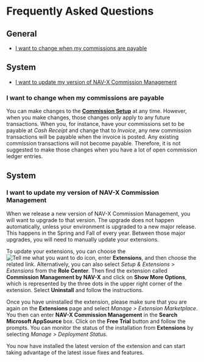 # Frequently Asked Questions

## General

- [I want to change when my commissions are payable](faq-index.md#i-want-to-change-when-my-commissions-are-payable)

## System

- [I want to update my version of NAV-X Commission Management](faq-index.md#i-want-to-update-my-version-of-nav-x-commission-management)

### I want to change when my commissions are payable

You can make changes to the **[Commission Setup](commission-setup.md)** at any time. However, when you make changes, those changes only apply to any future transactions. When you, for instance, have your commissions set to be payable at *Cash Receipt* and change that to *Invoice*, any new commission transactions will be payable when the invoice is posted. Any existing commission transactions will not become payable. Therefore, it is not suggested to make those changes when you have a lot of open commission ledger entries.

## System

### I want to update my version of NAV-X Commission Management

When we release a new version of NAV-X Commission Management, you will want to upgrade to that version. The upgrade does not happen automatically, unless your environment is upgraded to a new major release. This happens in the Spring and Fall of every year. Between those major upgrades, you will need to manually update your extensions.

To update your extensions, you can choose the ![Tell me what you want to do](/images/magnifying-glass.gif) icon, enter **Extensions**, and then choose the related link. Alternatively, you can also select *Setup & Extensions > Extensions* from the **Role Center**. Then find the extension called **Commission Management by NAV-X** and click on **Show More Options**, which is represented by the three dots in the upper right corner of the extension. Select **Uninstall** and follow the instructions.

Once you have uninstalled the extension, please make sure that you are again on the **Extensions** page and select *Manage > Extension Marketplace*. You then can enter **NAV-X Commission Management** in the **Search Microsoft AppSource** box. Click on the **Free Trial** button and follow the prompts. You can monitor the status of the installation from **Extensions** by selecting *Manage > Deployment Status*.

You now have installed the latest version of the extension and can start taking advantage of the latest issue fixes and features.
